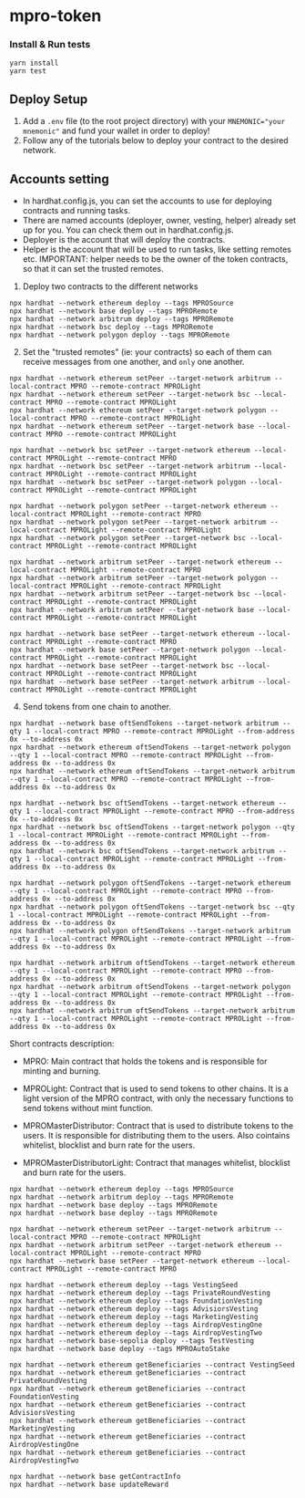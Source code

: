 # mpro-token

### Install & Run tests

```shell
yarn install
yarn test
```

## Deploy Setup

1. Add a `.env` file (to the root project directory) with your `MNEMONIC="your mnemonic"` and fund your wallet in order to deploy!
2. Follow any of the tutorials below to deploy your contract to the desired network.

## Accounts setting
- In hardhat.config.js, you can set the accounts to use for deploying contracts and running tasks.
- There are named accounts (deployer, owner, vesting, helper) already set up for you. You can check them out in hardhat.config.js.
- Deployer is the account that will deploy the contracts. 
- Helper is the account that will be used to run tasks, like setting remotes etc.
IMPORTANT: helper needs to be the owner of the token contracts, so that it can set the trusted remotes.

1. Deploy two contracts to the different networks

```shell
npx hardhat --network ethereum deploy --tags MPROSource
npx hardhat --network base deploy --tags MPRORemote
npx hardhat --network arbitrum deploy --tags MPRORemote
npx hardhat --network bsc deploy --tags MPRORemote
npx hardhat --network polygon deploy --tags MPRORemote
```

2. Set the "trusted remotes" (ie: your contracts) so each of them can receive messages from one another, and `only` one another.

```shell
npx hardhat --network ethereum setPeer --target-network arbitrum --local-contract MPRO --remote-contract MPROLight
npx hardhat --network ethereum setPeer --target-network bsc --local-contract MPRO --remote-contract MPROLight
npx hardhat --network ethereum setPeer --target-network polygon --local-contract MPRO --remote-contract MPROLight
npx hardhat --network ethereum setPeer --target-network base --local-contract MPRO --remote-contract MPROLight

npx hardhat --network bsc setPeer --target-network ethereum --local-contract MPROLight --remote-contract MPRO
npx hardhat --network bsc setPeer --target-network arbitrum --local-contract MPROLight --remote-contract MPROLight
npx hardhat --network bsc setPeer --target-network polygon --local-contract MPROLight --remote-contract MPROLight

npx hardhat --network polygon setPeer --target-network ethereum --local-contract MPROLight --remote-contract MPRO
npx hardhat --network polygon setPeer --target-network arbitrum --local-contract MPROLight --remote-contract MPROLight
npx hardhat --network polygon setPeer --target-network bsc --local-contract MPROLight --remote-contract MPROLight

npx hardhat --network arbitrum setPeer --target-network ethereum --local-contract MPROLight --remote-contract MPRO
npx hardhat --network arbitrum setPeer --target-network polygon --local-contract MPROLight --remote-contract MPROLight
npx hardhat --network arbitrum setPeer --target-network bsc --local-contract MPROLight --remote-contract MPROLight
npx hardhat --network arbitrum setPeer --target-network base --local-contract MPROLight --remote-contract MPROLight

npx hardhat --network base setPeer --target-network ethereum --local-contract MPROLight --remote-contract MPRO
npx hardhat --network base setPeer --target-network polygon --local-contract MPROLight --remote-contract MPROLight
npx hardhat --network base setPeer --target-network bsc --local-contract MPROLight --remote-contract MPROLight
npx hardhat --network base setPeer --target-network arbitrum --local-contract MPROLight --remote-contract MPROLight
```

4. Send tokens from one chain to another.

```shell
npx hardhat --network base oftSendTokens --target-network arbitrum --qty 1 --local-contract MPRO --remote-contract MPROLight --from-address 0x --to-address 0x
npx hardhat --network ethereum oftSendTokens --target-network polygon --qty 1 --local-contract MPRO --remote-contract MPROLight --from-address 0x --to-address 0x
npx hardhat --network ethereum oftSendTokens --target-network arbitrum --qty 1 --local-contract MPRO --remote-contract MPROLight --from-address 0x --to-address 0x

npx hardhat --network bsc oftSendTokens --target-network ethereum --qty 1 --local-contract MPROLight --remote-contract MPRO --from-address 0x --to-address 0x
npx hardhat --network bsc oftSendTokens --target-network polygon --qty 1 --local-contract MPROLight --remote-contract MPROLight --from-address 0x --to-address 0x
npx hardhat --network bsc oftSendTokens --target-network arbitrum --qty 1 --local-contract MPROLight --remote-contract MPROLight --from-address 0x --to-address 0x

npx hardhat --network polygon oftSendTokens --target-network ethereum --qty 1 --local-contract MPROLight --remote-contract MPRO --from-address 0x --to-address 0x
npx hardhat --network polygon oftSendTokens --target-network bsc --qty 1 --local-contract MPROLight --remote-contract MPROLight --from-address 0x --to-address 0x
npx hardhat --network polygon oftSendTokens --target-network arbitrum --qty 1 --local-contract MPROLight --remote-contract MPROLight --from-address 0x --to-address 0x

npx hardhat --network arbitrum oftSendTokens --target-network ethereum --qty 1 --local-contract MPROLight --remote-contract MPRO --from-address 0x --to-address 0x
npx hardhat --network arbitrum oftSendTokens --target-network polygon --qty 1 --local-contract MPROLight --remote-contract MPROLight --from-address 0x --to-address 0x
npx hardhat --network arbitrum oftSendTokens --target-network arbitrum --qty 1 --local-contract MPROLight --remote-contract MPROLight --from-address 0x --to-address 0x
```

Short contracts description:

- MPRO: Main contract that holds the tokens and is responsible for minting and burning.
- MPROLight: Contract that is used to send tokens to other chains. It is a light version of the MPRO contract, with only the necessary functions to send tokens without mint function.

- MPROMasterDistributor: Contract that is used to distribute tokens to the users. It is responsible for distributing them to the users. Also cointains whitelist, blocklist and burn rate for the users.
- MPROMasterDistributorLight: Contract that manages whitelist, blocklist and burn rate for the users. 


<!-- PROD DEPLOY ON Ethereum and Arbitrum -->
```shell
npx hardhat --network ethereum deploy --tags MPROSource
npx hardhat --network arbitrum deploy --tags MPRORemote
npx hardhat --network base deploy --tags MPRORemote
npx hardhat --network base deploy --tags MPRORemote
```
```shell
npx hardhat --network ethereum setPeer --target-network arbitrum --local-contract MPRO --remote-contract MPROLight
npx hardhat --network arbitrum setPeer --target-network ethereum --local-contract MPROLight --remote-contract MPRO
npx hardhat --network base setPeer --target-network ethereum --local-contract MPROLight --remote-contract MPRO
```
<!-- VESTING DEPLOYMENT -->

```shell
npx hardhat --network ethereum deploy --tags VestingSeed
npx hardhat --network ethereum deploy --tags PrivateRoundVesting
npx hardhat --network ethereum deploy --tags FoundationVesting
npx hardhat --network ethereum deploy --tags AdvisiorsVesting
npx hardhat --network ethereum deploy --tags MarketingVesting
npx hardhat --network ethereum deploy --tags AirdropVestingOne
npx hardhat --network ethereum deploy --tags AirdropVestingTwo
npx hardhat --network base-sepolia deploy --tags TestVesting
npx hardhat --network base deploy --tags MPROAutoStake
```

<!-- GETTING BENEFICIARIES -->

```shell
npx hardhat --network ethereum getBeneficiaries --contract VestingSeed
npx hardhat --network ethereum getBeneficiaries --contract PrivateRoundVesting
npx hardhat --network ethereum getBeneficiaries --contract FoundationVesting
npx hardhat --network ethereum getBeneficiaries --contract AdvisiorsVesting
npx hardhat --network ethereum getBeneficiaries --contract MarketingVesting
npx hardhat --network ethereum getBeneficiaries --contract AirdropVestingOne
npx hardhat --network ethereum getBeneficiaries --contract AirdropVestingTwo

npx hardhat --network base getContractInfo
npx hardhat --network base updateReward
